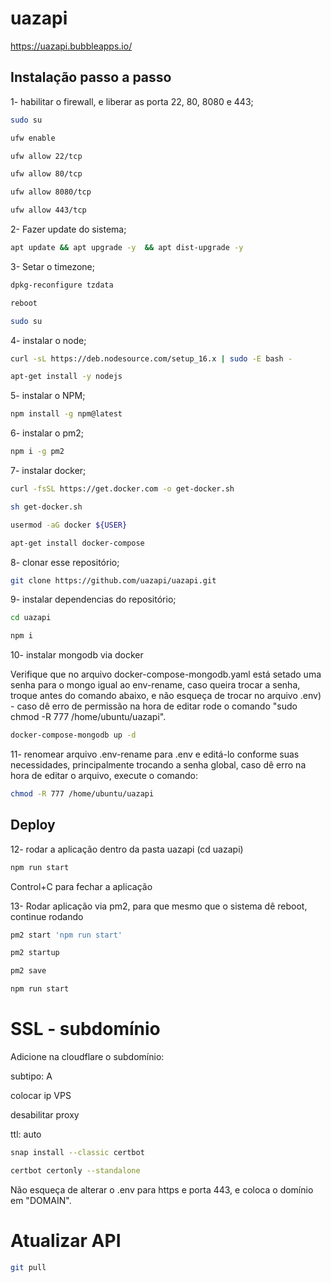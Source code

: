 
# uazapi

https://uazapi.bubbleapps.io/



    
## Instalação passo a passo


1- habilitar o firewall, e liberar as porta 22, 80, 8080 e 443;

```bash
sudo su
```
```bash
ufw enable
```
```bash
ufw allow 22/tcp
```

```bash
ufw allow 80/tcp
```

```bash
ufw allow 8080/tcp
```

```bash
ufw allow 443/tcp
```

2- Fazer update do sistema;

```bash
apt update && apt upgrade -y  && apt dist-upgrade -y
```

3- Setar o timezone;

```bash
dpkg-reconfigure tzdata
```
```bash
reboot
```

```bash
sudo su
```
4- instalar o node;

```bash
curl -sL https://deb.nodesource.com/setup_16.x | sudo -E bash -
```
```bash
apt-get install -y nodejs
```

5- instalar o NPM;

```bash
npm install -g npm@latest
```

6- instalar o pm2;

```bash
npm i -g pm2
```

7- instalar docker;

```bash
curl -fsSL https://get.docker.com -o get-docker.sh
```
```bash
sh get-docker.sh
```
```bash
usermod -aG docker ${USER}
```
```bash
apt-get install docker-compose
```

8- clonar esse repositório;

```bash
git clone https://github.com/uazapi/uazapi.git
```

9- instalar dependencias do repositório;
```bash
cd uazapi
```
```bash
npm i
```
10- instalar mongodb via docker 

  Verifique que no arquivo docker-compose-mongodb.yaml está setado uma senha para o mongo igual ao env-rename, caso queira trocar a senha, troque antes do comando abaixo, e não esqueça de trocar no arquivo .env) - caso dê erro de permissão na hora de editar rode o comando "sudo chmod -R 777 /home/ubuntu/uazapi".

```bash
docker-compose-mongodb up -d
```
11- renomear arquivo .env-rename para .env e editá-lo conforme suas necessidades, principalmente trocando a senha global, caso dê erro na hora de editar o arquivo, execute o comando:
```bash
chmod -R 777 /home/ubuntu/uazapi
```
## Deploy

12- rodar a aplicação dentro da pasta uazapi (cd uazapi)
```bash
npm run start
```
Control+C para fechar a aplicação

13- Rodar aplicação via pm2, para que mesmo que o sistema dê reboot, continue rodando
```bash
pm2 start 'npm run start'
```
```bash
pm2 startup
```
```bash
pm2 save
```


```bash
npm run start
```


# SSL - subdomínio

Adicione na cloudflare o subdomínio: 

subtipo: A

colocar ip VPS

desabilitar proxy

ttl: auto


```bash
snap install --classic certbot
```
```bash
certbot certonly --standalone
```
Não esqueça de alterar o .env para https e porta 443, e coloca o domínio em "DOMAIN".


# Atualizar API

```bash
git pull
```



